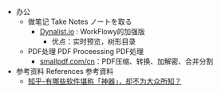 - 办公
    - 做笔记 Take Notes ノートを取る
        - [Dynalist.io](Dynalist.io) : WorkFlowy的加强版
            - 优点：实时预览，树形目录
    - PDF处理 PDF Proceessing PDF処理
        - [smallpdf.com/cn](smallpdf.com/cn)：PDF压缩、转换、加解密、合并分割
- 参考资料 References 参考資料
    - [知乎-有哪些软件堪称「神器」，却不为大众所知？](https://www.zhihu.com/question/36546814)
